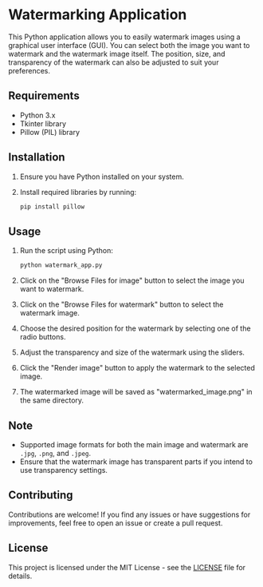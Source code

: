 # Watermarking Application

This Python application allows you to easily watermark images using a graphical user interface (GUI). You can select
both the image you want to watermark and the watermark image itself. The position, size, and transparency of the
watermark can also be adjusted to suit your preferences.

## Requirements

- Python 3.x
- Tkinter library
- Pillow (PIL) library

## Installation

1. Ensure you have Python installed on your system.
2. Install required libraries by running:

    ```bash
   pip install pillow

## Usage

1. Run the script using Python:

    ```bash
   python watermark_app.py

2. Click on the "Browse Files for image" button to select the image you want to watermark.
3. Click on the "Browse Files for watermark" button to select the watermark image.
4. Choose the desired position for the watermark by selecting one of the radio buttons.
5. Adjust the transparency and size of the watermark using the sliders.
6. Click the "Render image" button to apply the watermark to the selected image.
7. The watermarked image will be saved as "watermarked_image.png" in the same directory.

## Note

- Supported image formats for both the main image and watermark are `.jpg`, `.png`, and `.jpeg`.
- Ensure that the watermark image has transparent parts if you intend to use transparency settings.

## Contributing

Contributions are welcome! If you find any issues or have suggestions for improvements, feel free to open an issue or
create a pull request.

## License

This project is licensed under the MIT License - see the [LICENSE](LICENSE) file for details.
